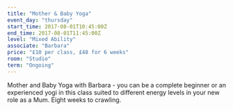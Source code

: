 ```yaml
---
title: "Mother & Baby Yoga"
event_day: "thursday"
start_time: 2017-08-01T10:45:00Z
end_time: 2017-08-01T11:45:00Z
level: "Mixed Ability"
associate: "Barbara"
price: "£10 per class, £48 for 6 weeks"
room: "Studio"
term: "Ongoing"
---
```


Mother and Baby Yoga with Barbara -  you can be a complete beginner or an experienced yogi in this class suited to different energy levels in your new role as a Mum. Eight weeks to crawling.